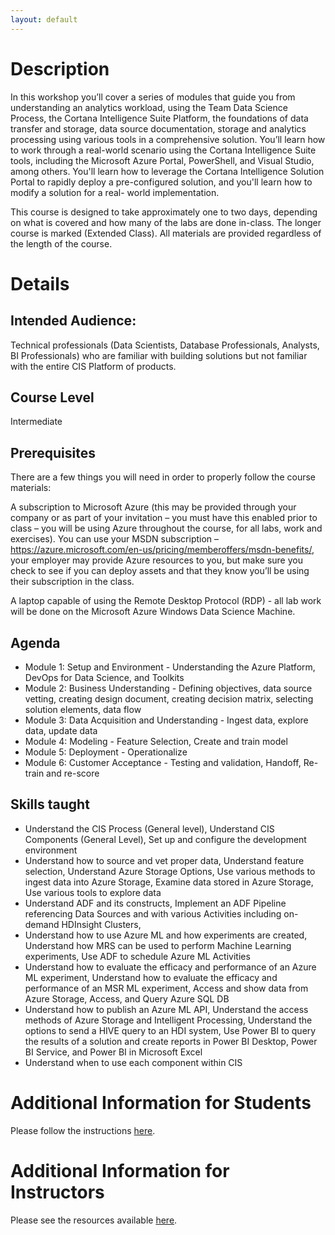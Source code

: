 ```yaml
---
layout: default
---
```


# Description

In this workshop you’ll cover a series of modules that guide you 
from understanding an analytics workload, using the Team Data 
Science Process, the Cortana Intelligence Suite Platform, the 
foundations of data transfer and storage, data source 
documentation, storage and analytics processing using various 
tools in a comprehensive solution. You’ll learn how to work 
through a real-world scenario using the Cortana Intelligence Suite
tools, including the Microsoft Azure Portal, PowerShell, and Visual 
Studio, among others. You'll learn how to leverage the Cortana 
Intelligence Solution Portal to rapidly deploy a pre-configured 
solution, and you'll learn how to modify a solution for a real-
world implementation.

This course is designed to take approximately one to two days, 
depending on what is covered and how many of the labs are done 
in-class. The longer course is marked (Extended Class). All 
materials are provided regardless of the length of the course. 


# Details

## Intended Audience:

Technical professionals (Data Scientists, Database Professionals, Analysts, BI Professionals) who are familiar with building solutions but not familiar with the entire CIS Platform of products. 

## Course Level

Intermediate

## Prerequisites

There are a few things you will need in order to properly follow the course materials:

A subscription to Microsoft Azure (this may be provided through your company or as part of your invitation – you must have this enabled prior to class – you will be using Azure throughout the course, for all labs, work and exercises). You can use your MSDN subscription – https://azure.microsoft.com/en-us/pricing/memberoffers/msdn-benefits/, your employer may provide Azure resources to you, but make sure you check to see if you can deploy assets and that they know you’ll be using their subscription in the class. 

A laptop capable of using the Remote Desktop Protocol (RDP) - all lab work will be done on the Microsoft Azure Windows Data Science Machine.

## Agenda

- Module 1: Setup and Environment - Understanding the Azure Platform, DevOps for Data Science, and Toolkits
- Module 2: Business Understanding - Defining objectives, data source vetting, creating design document, creating decision matrix, selecting solution elements, data flow
- Module 3: Data Acquisition and Understanding - Ingest data, explore data, update data
- Module 4: Modeling - Feature Selection, Create and train model
- Module 5: Deployment - Operationalize
- Module 6: Customer Acceptance - Testing and validation, Handoff, Re-train and re-score


## Skills taught

- Understand the CIS Process (General level), Understand CIS Components (General Level), Set up and configure the development environment 
- Understand how to source and vet proper data, Understand feature selection, Understand Azure Storage Options, Use various methods to ingest data into Azure Storage, Examine data stored in Azure Storage, Use various tools to explore data 
- Understand ADF and its constructs, Implement an ADF Pipeline referencing Data Sources and with various Activities including on-demand HDInsight Clusters, 
- Understand how to use Azure ML and how experiments are created, Understand how MRS can be used to perform Machine Learning experiments, Use ADF to schedule Azure ML Activities 
- Understand how to evaluate the efficacy and performance of an Azure ML experiment, Understand how to evaluate the efficacy and performance of an MSR ML experiment, Access and show data from Azure Storage, Access, and Query Azure SQL DB 
- Understand how to publish an Azure ML API, Understand the access methods of Azure Storage and Intelligent Processing, Understand the options to send a HIVE query to an HDI system, Use Power BI to query the results of a solution and create reports in Power BI Desktop, Power BI Service, and Power BI in Microsoft Excel 
- Understand when to use each component within CIS

# Additional Information for Students

Please follow the instructions [here](Students/student_resources).

# Additional Information for Instructors

Please see the resources available [here](Instructor/instructor_instructions).


